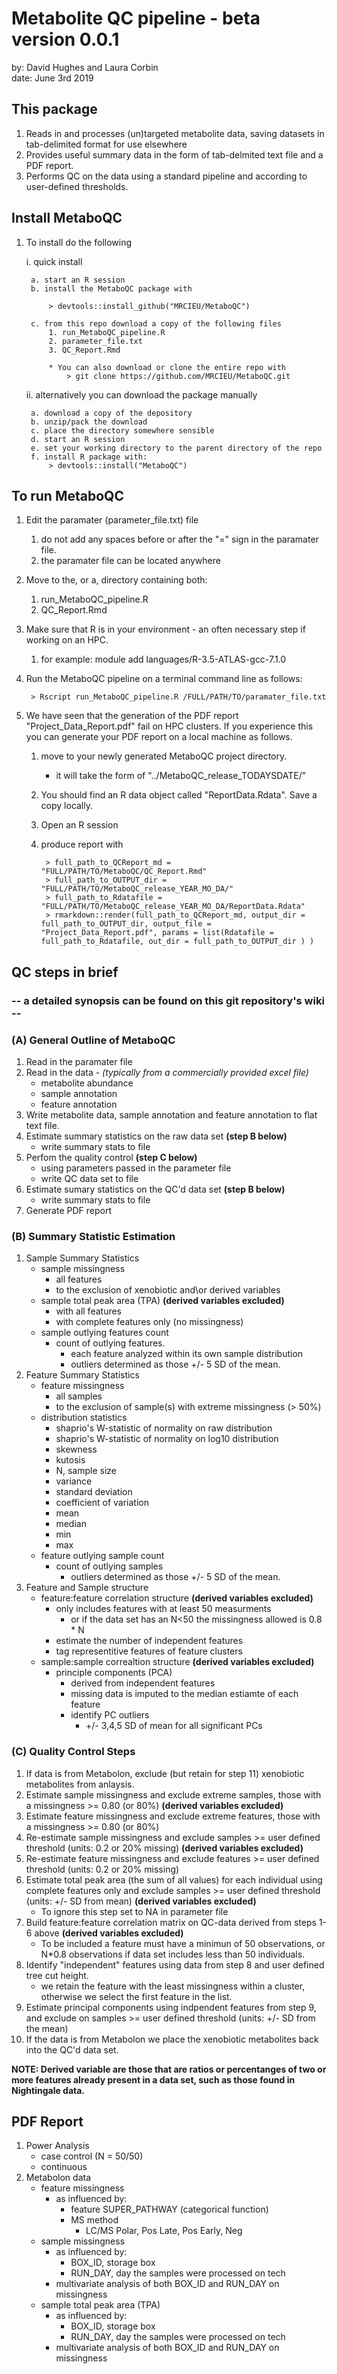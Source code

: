 # Metabolite QC pipeline - beta version 0.0.1

by: David Hughes and Laura Corbin	
date: June 3rd 2019

## This package
1. Reads in and processes (un)targeted metabolite data, saving datasets in tab-delimited format for use elsewhere
2. Provides useful summary data in the form of tab-delmited text file and a PDF report.
3. Performs QC on the data using a standard pipeline and according to user-defined thresholds.

## Install MetaboQC
1. To install do the following
	
	 i. quick install
	
		a. start an R session
		b. install the MetaboQC package with

			> devtools::install_github("MRCIEU/MetaboQC")

		c. from this repo download a copy of the following files
			1. run_MetaboQC_pipeline.R
			2. parameter_file.txt
			3. QC_Report.Rmd
			
			* You can also download or clone the entire repo with
				> git clone https://github.com/MRCIEU/MetaboQC.git

	ii. alternatively you can download the package manually

		a. download a copy of the depository
		b. unzip/pack the download
		c. place the directory somewhere sensible
		d. start an R session
		e. set your working directory to the parent directory of the repo
		f. install R package with: 
			> devtools::install("MetaboQC")


## To run MetaboQC

1. Edit the paramater (parameter_file.txt) file
	1.	do not add any spaces before or after the "=" sign in the paramater file.
	2. the paramater file can be located anywhere
2. Move to the, or a, directory containing both:
	1. run_MetaboQC_pipeline.R
	2. QC_Report.Rmd
3. Make sure that R is in your environment - an often necessary step if working on an HPC.
	1. for example: module add languages/R-3.5-ATLAS-gcc-7.1.0
4. Run the MetaboQC pipeline on a terminal command line as follows:
		
		> Rscript run_MetaboQC_pipeline.R /FULL/PATH/TO/paramater_file.txt

5. We have seen that the generation of the PDF report "Project_Data_Report.pdf" fail on HPC clusters. If you experience this you can generate your PDF report on a local machine as follows.
	1. move to your newly generated MetaboQC project directory. 
		* it will take the form of "../MetaboQC_release_TODAYSDATE/"
	2. You should find an R data object called "ReportData.Rdata". Save a copy locally.
	3. Open an R session
	4. produce report with
		
			> full_path_to_QCReport_md = "FULL/PATH/TO/MetaboQC/QC_Report.Rmd"
			> full_path_to_OUTPUT_dir = "FULL/PATH/TO/MetaboQC_release_YEAR_MO_DA/"
			> full_path_to_Rdatafile = "FULL/PATH/TO/MetaboQC_release_YEAR_MO_DA/ReportData.Rdata"
			> rmarkdown::render(full_path_to_QCReport_md, output_dir = full_path_to_OUTPUT_dir, output_file = "Project_Data_Report.pdf", params = list(Rdatafile = full_path_to_Rdatafile, out_dir = full_path_to_OUTPUT_dir ) )


## QC steps in brief

### -- a detailed synopsis can be found on this git repository's wiki --

### (A) General Outline of MetaboQC
1. Read in the paramater file
2. Read in the data  -  *(typically from a commercially provided excel file)*
	* metabolite abundance
	* sample annotation
	* feature annotation
3. Write metabolite data, sample annotation and feature annotation to flat text file.
4. Estimate summary statistics on the raw data set **(step B below)**
	* write summary stats to file
5. Perfom the quality control **(step C below)**
	* using parameters passed in the parameter file 
	* write QC data set to file
6. Estimate sumary statistics on the QC'd data set **(step B below)**
	* write summary stats to file
7. Generate PDF report

### (B) Summary Statistic Estimation
1. Sample Summary Statistics
	* sample missingness
		+ all features
		+ to the exclusion of xenobiotic and\or derived variables
	* sample total peak area (TPA) **(derived variables excluded)**
		+ with all features 
		+ with complete features only (no missingness) 
	* sample outlying features count
		+ count of outlying features. 
			+ each feature analyzed within its own sample distribution
			+ outliers determined as those +/- 5 SD of the mean.
2. Feature Summary Statistics
	* feature missingness
		+ all samples
		+ to the exclusion of sample(s) with extreme missingness (> 50%)
	* distribution statistics
		+ shaprio's W-statistic of normality on raw distribution
		+ shaprio's W-statistic of normality on log10 distribution
		+ skewness
		+ kutosis
		+ N, sample size
		+ variance
		+ standard deviation
		+ coefficient of variation
		+ mean
		+ median
		+ min
		+ max
	* feature outlying sample count
		+ count of outlying samples 
			+ outliers determined as those +/- 5 SD of the mean.
3. Feature and Sample structure
	* feature:feature correlation structure **(derived variables excluded)**
		+ only includes features with at least 50 measurments
			+ or if the data set has an N<50 the missingness allowed is 0.8 * N
		+ estimate the number of independent features
		+ tag representitive features of feature clusters
	* sample:sample correaltion structure **(derived variables excluded)**
		+ principle components (PCA)
			* derived from independent features
			* missing data is imputed to the median estiamte of each feature
			* identify PC outliers
				* +/- 3,4,5 SD of mean for all significant PCs

### (C) Quality Control Steps
1. If data is from Metabolon, exclude (but retain for step 11) xenobiotic metabolites from anlaysis.
2. Estimate sample missingness and exclude extreme samples, those with a missingness >= 0.80 (or 80%) **(derived variables excluded)**
3. Estimate feature missingness and exclude extreme features, those with a missingness >= 0.80 (or 80%)
4. Re-estimate sample missingness and exclude samples >= user defined threshold (units: 0.2 or 20% missing) **(derived variables excluded)**
5. Re-estimate feature missingness and exclude features >= user defined threshold (units: 0.2 or 20% missing)
6. Estimate total peak area (the sum of all values) for each individual using complete features only and exclude samples >= user defined threshold (units: +/- SD from mean)  **(derived variables excluded)**
	* To ignore this step set to NA in parameter file
8. Build feature:feature correlation matrix on QC-data derived from steps 1-6 above **(derived variables excluded)**
	* To be included a feature must have a minimun of 50 observations, or N*0.8 observations if data set includes less than 50 individuals.
9. Identify "independent" features using data from step 8 and user defined tree cut height.
	* we retain the feature with the least missingness within a cluster, otherwise we select the first feature in the list. 	
10. Estimate principal components using indpendent features from step 9, and exclude on samples >= user defined threshold (units: +/- SD from the mean)
11. If the data is from Metabolon we place the xenobiotic metabolites back into the QC'd data set. 


**NOTE: Derived variable are those that are ratios or percentanges of two or more features already present in a data set, such as those found in Nightingale data.**

## PDF Report

1. Power Analysis
	* case control (N = 50/50) 
	* continuous
2. Metabolon data
	* feature missingness
		+ as influenced by:
			+ feature SUPER_PATHWAY (categorical function)
			+ MS method
				+ LC/MS Polar, Pos Late, Pos Early, Neg
	* sample missingness
		+ as influenced by:
			+ BOX_ID, storage box
			+ RUN_DAY, day the samples were processed on tech
		+ multivariate analysis of both BOX_ID and RUN_DAY on missingness
	* sample total peak area (TPA)
		+ as influenced by:
			+ BOX_ID, storage box
			+ RUN_DAY, day the samples were processed on tech
		+ multivariate analysis of both BOX_ID and RUN_DAY on missingness
	
